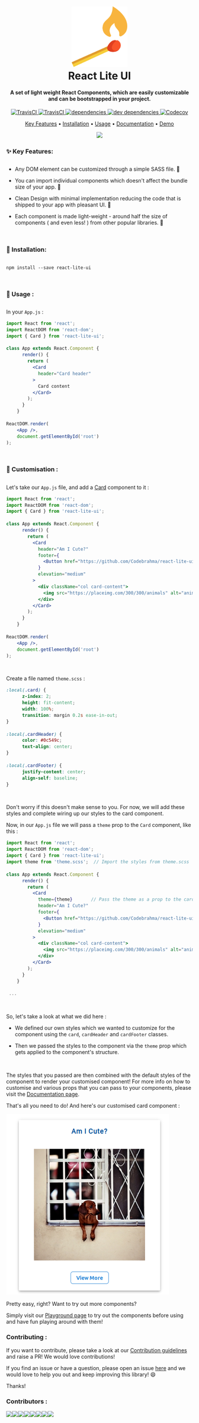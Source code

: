 
<h1 align="center">
  <a href="https://codebrahma.com/react-lite-ui/"><img src="https://raw.githubusercontent.com/Codebrahma/react-lite-ui/development/.github/images/logo.png" alt="React Lite UI" width="150"></a>
  <br/>
  React Lite UI
  <br>
</h1>

<h4 align="center">A set of light weight React Components, which are easily customizable and can be bootstrapped in your project.</h4>

<p align="center">
  <a href="https://www.npmjs.com/package/react-lite-ui">
    <img src="https://img.shields.io/npm/v/react-lite-ui/latest.svg?style=flat-square"
         alt="TravisCI">
  </a>
  <a href="https://travis-ci.org/Codebrahma/react-lite-ui">
    <img src="https://img.shields.io/travis/Codebrahma/react-lite-ui/development.svg?style=flat-square"
         alt="TravisCI">
  </a>
  <a href="https://david-dm.org/Codebrahma/react-lite-ui">
      <img src="https://img.shields.io/david/Codebrahma/react-lite-ui.svg?style=flat-square" alt="dependencies">
  </a>
  <a href="https://david-dm.org/Codebrahma/react-lite-ui?type=dev">
    <img src="https://img.shields.io/david/dev/Codebrahma/react-lite-ui.svg?style=flat-square" alt="dev dependencies">
  </a>
  <a href="https://codecov.io/gh/Codebrahma/react-lite-ui">
    <img src="https://img.shields.io/codecov/c/github/Codebrahma/react-lite-ui.svg?style=flat-square" alt="Codecov">
  </a>
</p>

<p align="center">
  <a href="#sparkles-key-features">Key Features</a> •
  <a href="#link-installation">Installation</a> •
  <a href="#rocket-usage-">Usage</a> •
  <a href="https://codebrahma.com/react-lite-ui/documentation">Documentation</a> •
  <a href="https://codebrahma.com/react-lite-ui/">Demo</a>
</p>

<p align="center">
<img src="https://raw.githubusercontent.com/Codebrahma/react-lite-ui/development/.github/images/higher-res.gif" >
</p>


### :sparkles: Key Features:

##

* Any DOM element can be customized through a simple SASS file. :tada:

* You can import individual components which doesn't affect the bundle size of your app. :confetti_ball:

* Clean Design with minimal implementation reducing the code that is shipped to your app with pleasant UI. :sunrise_over_mountains:

* Each component is made light-weight - around half the size of components ( and even less! ) from other popular libraries. :muscle:

<br />

### :link: Installation: 

##

```
npm install --save react-lite-ui
```

<br />

### :rocket: Usage :

##

In your `App.js` : 

```jsx
import React from 'react';
import ReactDOM from 'react-dom';
import { Card } from 'react-lite-ui';

class App extends React.Component {
      render() {
        return (
          <Card
            header="Card header"
          >
            Card content
          </Card>
        );
      }
    }

ReactDOM.render(
    <App />,
    document.getElementById('root')
);
```

<br />

### :art: Customisation :

##

Let's take our `App.js` file, and add a [Card](https://codebrahma.com/react-lite-ui/documentation?component=card) component to it : 

```jsx
import React from 'react';
import ReactDOM from 'react-dom';
import { Card } from 'react-lite-ui';

class App extends React.Component {
      render() {
        return (
          <Card
            header="Am I Cute?"
            footer={
              <Button href="https://github.com/Codebrahma/react-lite-ui" type="primary" bordered>view more</Button>
            }
            elevation="medium"
          >
            <div className="col card-content">
              <img src="https://placeimg.com/300/300/animals" alt="animals" />
            </div>
          </Card>
        );
      }
    }

ReactDOM.render(
    <App />,
    document.getElementById('root')
);
```
<br />

Create a file named `theme.scss` :

```scss
:local(.card) {
      z-index: 2;
      height: fit-content;
      width: 100%;
      transition: margin 0.2s ease-in-out;
}
    
:local(.cardHeader) {
      color: #0c549c;
      text-align: center;
}
    
:local(.cardFooter) {
      justify-content: center;
      align-self: baseline;
}
```
<br/>

Don't worry if this doesn't make sense to you. For now, we will add these styles and complete wiring up our styles to the card component. 

Now, in our `App.js` file we will pass a `theme` prop to the `Card` component, like this : 

```jsx
import React from 'react';
import ReactDOM from 'react-dom';
import { Card } from 'react-lite-ui';
import theme from 'theme.scss';  // Import the styles from theme.scss

class App extends React.Component {
      render() {
        return (
          <Card
            theme={theme}       // Pass the theme as a prop to the card component here.
            header="Am I Cute?"
            footer={
              <Button href="https://github.com/Codebrahma/react-lite-ui" type="primary" bordered>view more</Button>
            }
            elevation="medium"
          >
            <div className="col card-content">
              <img src="https://placeimg.com/300/300/animals" alt="animals" />
            </div>
          </Card>
        );
      }
    }
    
 ...
```
<br />

So, let's take a look at what we did here : 

* We defined our own styles which we wanted to customize for the component using the `card`, `cardHeader` and `cardFooter` classes.

* Then we passed the styles to the component via the `theme` prop which gets applied to the component's structure.

<br />

The styles that you passed are then combined with the default styles of the component to render your customised component!
For more info on how to customise and various props that you can pass to your components, please visit the [Documentation page](https://codebrahma.com/react-lite-ui/documentation).


That's all you need to do! And here's our customised card component :

![screenshot](https://raw.githubusercontent.com/Codebrahma/react-lite-ui/development/.github/images/card-screenshot.png)

Pretty easy, right? Want to try out more components?

Simply visit our [Playground page](https://codebrahma.com/react-lite-ui/playground) to try out the components before using and have fun playing around with them!

### Contributing :

If you want to contribute, please take a look at our [Contribution guidelines]() and raise a PR! We would love contributions!

If you find an issue or have a question, please open an issue [here](https://github.com/Codebrahma/react-lite-ui/issues) and we would love to help you out and keep improving this library! :smile:

Thanks! 

### Contributors :

[![](https://sourcerer.io/fame/prasanna1211/Codebrahma/react-lite-ui/images/0)](https://sourcerer.io/fame/prasanna1211/Codebrahma/react-lite-ui/links/0)[![](https://sourcerer.io/fame/prasanna1211/Codebrahma/react-lite-ui/images/1)](https://sourcerer.io/fame/prasanna1211/Codebrahma/react-lite-ui/links/1)[![](https://sourcerer.io/fame/prasanna1211/Codebrahma/react-lite-ui/images/2)](https://sourcerer.io/fame/prasanna1211/Codebrahma/react-lite-ui/links/2)[![](https://sourcerer.io/fame/prasanna1211/Codebrahma/react-lite-ui/images/3)](https://sourcerer.io/fame/prasanna1211/Codebrahma/react-lite-ui/links/3)[![](https://sourcerer.io/fame/prasanna1211/Codebrahma/react-lite-ui/images/4)](https://sourcerer.io/fame/prasanna1211/Codebrahma/react-lite-ui/links/4)[![](https://sourcerer.io/fame/prasanna1211/Codebrahma/react-lite-ui/images/5)](https://sourcerer.io/fame/prasanna1211/Codebrahma/react-lite-ui/links/5)[![](https://sourcerer.io/fame/prasanna1211/Codebrahma/react-lite-ui/images/6)](https://sourcerer.io/fame/prasanna1211/Codebrahma/react-lite-ui/links/6)[![](https://sourcerer.io/fame/prasanna1211/Codebrahma/react-lite-ui/images/7)](https://sourcerer.io/fame/prasanna1211/Codebrahma/react-lite-ui/links/7)
